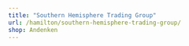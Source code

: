 ```yaml
---
title: "Southern Hemisphere Trading Group"
url: /hamilton/southern-hemisphere-trading-group/
shop: Andenken
---
```

